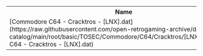<table>
<tr><th>Name</th><th>Size</th></tr>
<tr><td>
[Commodore C64 - Cracktros - [LNX].dat](https://raw.githubusercontent.com/open-retrogaming-archive/dat-catalog/main/root/basic/TOSEC/Commodore/C64/Cracktros/[LNX]/Commodore C64 - Cracktros - [LNX].dat)
</td><td>7569</td></tr>
</table>
